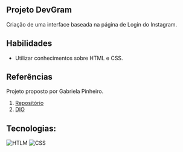 ## Projeto DevGram

Criação de uma interface baseada na página de Login do Instagram.

## Habilidades

- Utilizar conhecimentos sobre HTML e CSS.

## Referências

Projeto proposto por Gabriela Pinheiro.

1. [Repositório](https://github.com/SpruceGabriela/instagram-dio)
2. [DIO](https://www.dio.me/)

## Tecnologias:
![HTLM](https://img.shields.io/badge/HTML5-E34F26?style=for-the-badge&logo=html5&logoColor=white)
![CSS](https://img.shields.io/badge/CSS3-1572B6?style=for-the-badge&logo=css3&logoColor=white)